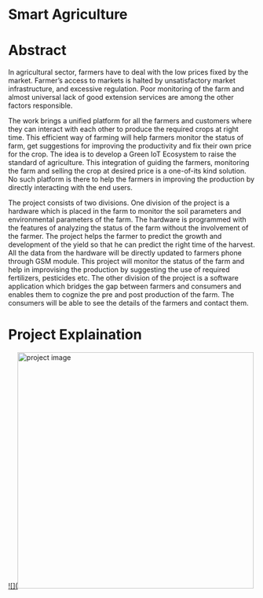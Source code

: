 # Smart Agriculture

# Abstract

In agricultural sector, farmers have to deal with the low prices fixed by the market. Farmer’s access to markets is halted by unsatisfactory market infrastructure, and excessive regulation. Poor monitoring of the farm and almost universal lack of good extension services are among the other factors responsible.

The work brings a unified platform for all the farmers and customers where they can interact with each other to produce the required crops at right time. This efficient way of farming will help farmers monitor the status of farm, get suggestions for improving the productivity and fix their own price for the crop. The idea is to develop a Green IoT Ecosystem to raise the standard of agriculture. This integration of guiding the farmers, monitoring the farm and selling the crop at desired price is a one-of-its kind solution. No such platform is there to help the farmers in improving the production by directly interacting with the end users.

The project consists of two divisions. One division of the project is a hardware which is placed in the farm to monitor the soil parameters and environmental parameters of the farm. The hardware is programmed with the features of analyzing the status of the farm without the involvement of the farmer. The project helps the farmer to predict the growth and development of the yield so that he can predict the right time of the harvest. All the data from the hardware will be directly updated to  farmers phone through GSM module. This project will monitor the status of the farm and help in improvising the production by suggesting the use of required fertilizers, pesticides etc. The other division of the project is a software application which bridges the gap between farmers and consumers and enables them to cognize the pre and post production of the farm. The consumers will be able to see the details of the farmers and contact them.

# Project Explaination

[![](<img width="481" alt="project image" src="https://user-images.githubusercontent.com/48923446/96822767-751d7e00-1448-11eb-8813-253ae5039da1.PNG">](https://www.youtube.com/embed/tgTUnD91qP8)
